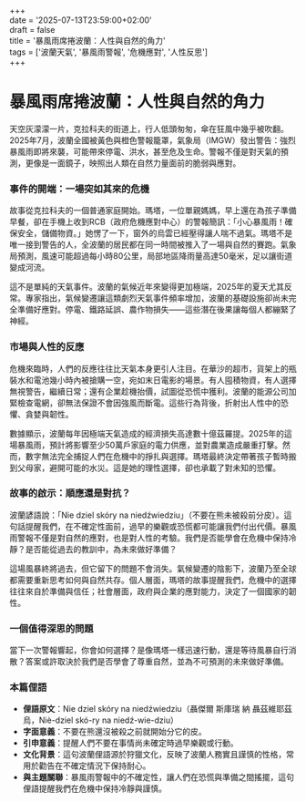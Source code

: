 +++  
date = '2025-07-13T23:59:00+02:00'  
draft = false  
title = '暴風雨席捲波蘭：人性與自然的角力'  
tags = ['波蘭天氣', '暴風雨警報', '危機應對', '人性反思']  
+++

# 暴風雨席捲波蘭：人性與自然的角力

天空灰濛濛一片，克拉科夫的街道上，行人低頭匆匆，傘在狂風中幾乎被吹翻。2025年7月，波蘭全國被黃色與橙色警報籠罩，氣象局（IMGW）發出警告：強烈暴風雨即將來襲，可能帶來停電、洪水，甚至危及生命。警報不僅是對天氣的預測，更像是一面鏡子，映照出人類在自然力量面前的脆弱與應對。

### 事件的開端：一場突如其來的危機

故事從克拉科夫的一個普通家庭開始。瑪塔，一位單親媽媽，早上還在為孩子準備早餐，卻在手機上收到RCB（政府危機應對中心）的警報簡訊：「小心暴風雨！確保安全，儲備物資。」她愣了一下，窗外的烏雲已經壓得讓人喘不過氣。瑪塔不是唯一接到警告的人，全波蘭的居民都在同一時間被推入了一場與自然的賽跑。氣象局預測，風速可能超過每小時80公里，局部地區降雨量高達50毫米，足以讓街道變成河流。

這不是單純的天氣事件。波蘭的氣候近年來變得更加極端，2025年的夏天尤其反常。專家指出，氣候變遷讓這類劇烈天氣事件頻率增加，波蘭的基礎設施卻尚未完全準備好應對。停電、鐵路延誤、農作物損失——這些潛在後果讓每個人都繃緊了神經。

### 市場與人性的反應

危機來臨時，人們的反應往往比天氣本身更引人注目。在華沙的超市，貨架上的瓶裝水和電池幾小時內被搶購一空，宛如末日電影的場景。有人囤積物資，有人選擇無視警告，繼續日常；還有企業趁機抬價，試圖從恐慌中獲利。波蘭的能源公司加緊檢查電網，卻無法保證不會因強風而斷電。這些行為背後，折射出人性中的恐懼、貪婪與韌性。

數據顯示，波蘭每年因極端天氣造成的經濟損失高達數十億茲羅提。2025年的這場暴風雨，預計將影響至少50萬戶家庭的電力供應，並對農業造成嚴重打擊。然而，數字無法完全捕捉人們在危機中的掙扎與選擇。瑪塔最終決定帶著孩子暫時搬到父母家，避開可能的水災。這是她的理性選擇，卻也承載了對未知的恐懼。

### 故事的啟示：順應還是對抗？

波蘭諺語說：「Nie dziel skóry na niedźwiedziu」（不要在熊未被殺前分皮）。這句話提醒我們，在不確定性面前，過早的樂觀或恐慌都可能讓我們付出代價。暴風雨警報不僅是對自然的應對，也是對人性的考驗。我們是否能學會在危機中保持冷靜？是否能從過去的教訓中，為未來做好準備？

這場風暴終將過去，但它留下的問題不會消失。氣候變遷的陰影下，波蘭乃至全球都需要重新思考如何與自然共存。個人層面，瑪塔的故事提醒我們，危機中的選擇往往來自於準備與信任；社會層面，政府與企業的應對能力，決定了一個國家的韌性。

### 一個值得深思的問題

當下一次警報響起，你會如何選擇？是像瑪塔一樣迅速行動，還是等待風暴自行消散？答案或許取決於我們是否學會了尊重自然，並為不可預測的未來做好準備。

### 本篇俚語

- **俚語原文**：Nie dziel skóry na niedźwiedziu（聶傑爾 斯庫瑞 納 聶茲維耶茲烏，Niè-dziel skó-ry na niedź-wie-dziu）  
- **字面意義**：不要在熊還沒被殺之前就開始分它的皮。  
- **引申意義**：提醒人們不要在事情尚未確定時過早樂觀或行動。  
- **文化背景**：這句波蘭俚語源於狩獵文化，反映了波蘭人務實且謹慎的性格，常用於勸告在不確定情況下保持耐心。  
- **與主題關聯**：暴風雨警報中的不確定性，讓人們在恐慌與準備之間搖擺，這句俚語提醒我們在危機中保持冷靜與謹慎。